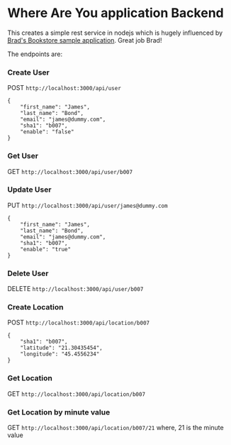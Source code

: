 # Where Are You application Backend

This creates a simple rest service in nodejs which is hugely influenced by [Brad's
Bookstore sample application](https://github.com/bradtraversy/bookstore). Great job Brad!

The endpoints are:

### Create User
POST `http://localhost:3000/api/user`
```
{
	"first_name": "James",
	"last_name": "Bond",
	"email": "james@dummy.com",
	"sha1": "b007",
	"enable": "false"
}
```

### Get User
GET `http://localhost:3000/api/user/b007`

### Update User
PUT `http://localhost:3000/api/user/james@dummy.com`
```
{
	"first_name": "James",
	"last_name": "Bond",
	"email": "james@dummy.com",
	"sha1": "b007",
	"enable": "true"
}
```

### Delete User
DELETE `http://localhost:3000/api/user/b007`

### Create Location
POST `http://localhost:3000/api/location/b007`
```
{
	"sha1": "b007",
	"latitude": "21.30435454",
	"longitude": "45.4556234"
}
```

### Get Location
GET `http://localhost:3000/api/location/b007`

### Get Location by minute value
GET `http://localhost:3000/api/location/b007/21`
where, 21 is the minute value
